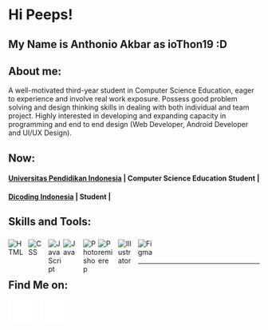 # Hi Peeps! 
## My Name is Anthonio Akbar as ioThon19 :D
## About me:
A well-motivated third-year student in Computer Science Education, eager to experience and involve real work exposure. Possess good problem solving and design thinking skills in dealing with both individual and team project. Highly interested in developing and expanding capacity in programming and end to end design (Web Developer, Android Developer and UI/UX Design).

## Now:

#### [Universitas Pendidikan Indonesia](https://www.upi.edu/) | Computer Science Education Student |
#### [Dicoding Indonesia](https://www.dicoding.com/) | Student |  

## Skills and Tools:
###
[<img align="left" alt="HTML" width="30px" src="https://www.svgrepo.com/show/452228/html-5.svg" style="padding-right:10px;" />][webdev]
[<img align="left" alt="CSS" width="30px" src="https://www.svgrepo.com/show/452185/css-3.svg" style="padding-right:10px;" />][webdev]
[<img align="left" alt="JavaScript" width="30px" src="https://www.svgrepo.com/show/353925/javascript.svg" />][webdev]
[<img align="left" alt="Java" width="30px" src="https://www.svgrepo.com/show/452234/java.svg" style="padding-right:10px;" />][webdev]
[<img align="left" alt="Photoshop" width="30px" src="https://www.svgrepo.com/show/167746/photoshop.svg" style="padding-right:0px;" />][webdev]
[<img align="left" alt="Premiere" width="30px" src="https://www.svgrepo.com/show/29749/premiere.svg" style="padding-right:10px;" />][webdev]
[<img align="left" alt="Illustrator" width="30px" src="https://www.svgrepo.com/show/12710/illustrator.svg" style="padding-right:10px;" />][webdev]
[<img align="left" alt="Figma" width="30px" src="https://www.svgrepo.com/show/452202/figma.svg" style="padding-right:10px;" />][webdev]

<br />
<br />

---
## Find Me on:
[![website](./img/linkedin-dark.svg)](https://www.linkedin.com/in/anthonioakbar)
&nbsp;&nbsp;
[![website](./img/instagram-dark.svg)](https://www.instagram.com/antho.nio19)



[webdev]: https://github.com/ioThon19/ioThon19
